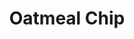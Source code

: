 ---
title: Oatmeal Chip
description: Cinnamon & fresh orange zest bring the chocolate to life in this oatmeal classic!
image: /images/uploads/oatmeal-raisin-cookies-3.jpg
active: true
---